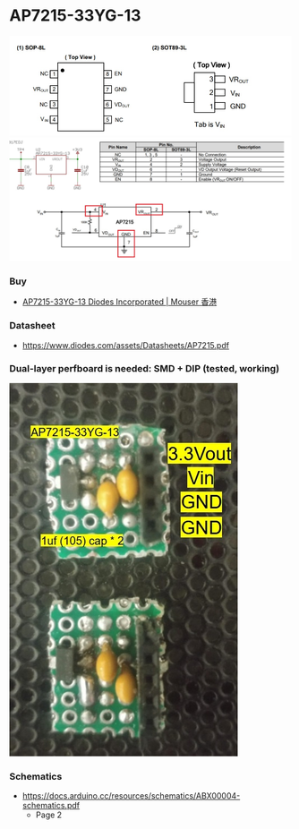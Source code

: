 AP7215-33YG-13
==============
![](./images/pins.jpg)
![](./images/circuit.jpg)

### Buy
- [AP7215-33YG-13 Diodes Incorporated | Mouser 香港](https://www.mouser.hk/ProductDetail/Diodes-Incorporated/AP7215-33YG-13?qs=oUsD4qhOtFwdufyWhhLL3g%3D%3D&srsltid=AfmBOopSiTKN_IxIX6ahrBEiM-zUoVGm2_Xw9ISGcZJvHZvWGE_x5i1r)

### Datasheet
- https://www.diodes.com/assets/Datasheets/AP7215.pdf

### Dual-layer perfboard is needed: SMD + DIP (tested, working)
![](./images/perfboard-with-notes.jpeg)

### Schematics
- https://docs.arduino.cc/resources/schematics/ABX00004-schematics.pdf
  - Page 2

